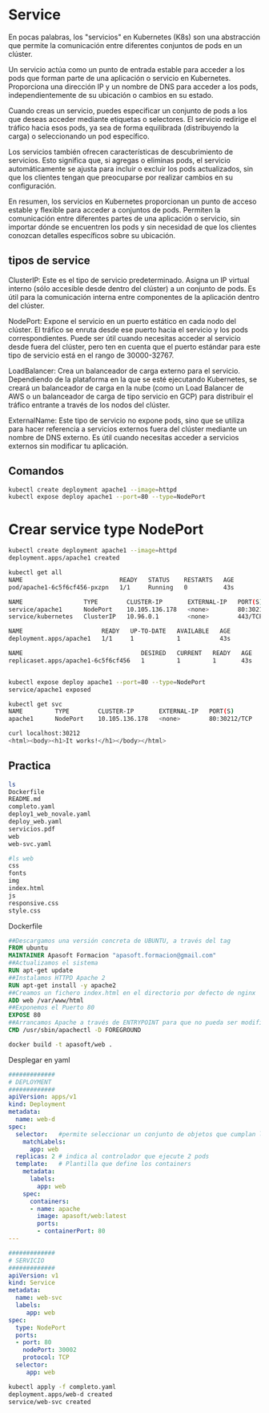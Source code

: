 # Service
En pocas palabras, los "servicios" en Kubernetes (K8s) son una abstracción que permite la comunicación entre diferentes conjuntos de pods en un clúster.

Un servicio actúa como un punto de entrada estable para acceder a los pods que forman parte de una aplicación o servicio en Kubernetes. Proporciona una dirección IP y un nombre de DNS para acceder a los pods, independientemente de su ubicación o cambios en su estado.

Cuando creas un servicio, puedes especificar un conjunto de pods a los que deseas acceder mediante etiquetas o selectores. El servicio redirige el tráfico hacia esos pods, ya sea de forma equilibrada (distribuyendo la carga) o seleccionando un pod específico.

Los servicios también ofrecen características de descubrimiento de servicios. Esto significa que, si agregas o eliminas pods, el servicio automáticamente se ajusta para incluir o excluir los pods actualizados, sin que los clientes tengan que preocuparse por realizar cambios en su configuración.

En resumen, los servicios en Kubernetes proporcionan un punto de acceso estable y flexible para acceder a conjuntos de pods. Permiten la comunicación entre diferentes partes de una aplicación o servicio, sin importar dónde se encuentren los pods y sin necesidad de que los clientes conozcan detalles específicos sobre su ubicación.

## tipos de service
ClusterIP: Este es el tipo de servicio predeterminado. Asigna un IP virtual interno (sólo accesible desde dentro del clúster) a un conjunto de pods. Es útil para la comunicación interna entre componentes de la aplicación dentro del clúster.

NodePort: Expone el servicio en un puerto estático en cada nodo del clúster. El tráfico se enruta desde ese puerto hacia el servicio y los pods correspondientes. Puede ser útil cuando necesitas acceder al servicio desde fuera del clúster, pero ten en cuenta que el puerto estándar para este tipo de servicio está en el rango de 30000-32767.

LoadBalancer: Crea un balanceador de carga externo para el servicio. Dependiendo de la plataforma en la que se esté ejecutando Kubernetes, se creará un balanceador de carga en la nube (como un Load Balancer de AWS o un balanceador de carga de tipo servicio en GCP) para distribuir el tráfico entrante a través de los nodos del clúster.

ExternalName: Este tipo de servicio no expone pods, sino que se utiliza para hacer referencia a servicios externos fuera del clúster mediante un nombre de DNS externo. Es útil cuando necesitas acceder a servicios externos sin modificar tu aplicación.

## Comandos

```sh
kubectl create deployment apache1 --image=httpd
kubectl expose deploy apache1 --port=80 --type=NodePort
```

# Crear service type NodePort
```bash
kubectl create deployment apache1 --image=httpd
deployment.apps/apache1 created

kubectl get all
NAME                           READY   STATUS    RESTARTS   AGE
pod/apache1-6c5f6cf456-pxzpn   1/1     Running   0          43s

NAME                 TYPE        CLUSTER-IP       EXTERNAL-IP   PORT(S)        AGE
service/apache1      NodePort    10.105.136.178   <none>        80:30212/TCP   39s
service/kubernetes   ClusterIP   10.96.0.1        <none>        443/TCP        63d

NAME                      READY   UP-TO-DATE   AVAILABLE   AGE
deployment.apps/apache1   1/1     1            1           43s

NAME                                 DESIRED   CURRENT   READY   AGE
replicaset.apps/apache1-6c5f6cf456   1         1         1       43s


kubectl expose deploy apache1 --port=80 --type=NodePort
service/apache1 exposed

kubectl get svc
NAME         TYPE        CLUSTER-IP       EXTERNAL-IP   PORT(S)        AGE
apache1      NodePort    10.105.136.178   <none>        80:30212/TCP   65s

curl localhost:30212
<html><body><h1>It works!</h1></body></html>
```

## Practica
```sh
ls 
Dockerfile
README.md
completo.yaml
deploy1_web_novale.yaml
deploy_web.yaml
servicios.pdf
web
web-svc.yaml

#ls web
css
fonts
img
index.html
js
responsive.css
style.css
```

Dockerfile
```Dockerfile
##Descargamos una versión concreta de UBUNTU, a través del tag
FROM ubuntu
MAINTAINER Apasoft Formacion "apasoft.formacion@gmail.com"
##Actualizamos el sistema
RUN apt-get update
##Instalamos HTTPD Apache 2
RUN apt-get install -y apache2
##Creamos un fichero index.html en el directorio por defecto de nginx
ADD web /var/www/html
##Exponemos el Puerto 80
EXPOSE 80
##Arrancamos Apache a través de ENTRYPOINT para que no pueda ser modificado en la creación del contenedor
CMD /usr/sbin/apachectl -D FOREGROUND

```

```sh
docker build -t apasoft/web .
```

Desplegar en yaml
```yaml
#############
# DEPLOYMENT  
#############
apiVersion: apps/v1 
kind: Deployment
metadata:
  name: web-d
spec:
  selector:   #permite seleccionar un conjunto de objetos que cumplan las condicione
    matchLabels:
      app: web
  replicas: 2 # indica al controlador que ejecute 2 pods
  template:   # Plantilla que define los containers
    metadata:
      labels:
        app: web
    spec:
      containers:
      - name: apache
        image: apasoft/web:latest
        ports:
        - containerPort: 80
---

#############
# SERVICIO  
#############
apiVersion: v1
kind: Service
metadata:
  name: web-svc
  labels:
     app: web
spec:
  type: NodePort
  ports:
  - port: 80
    nodePort: 30002
    protocol: TCP
  selector:
     app: web
```

```sh
kubectl apply -f completo.yaml 
deployment.apps/web-d created
service/web-svc created
```